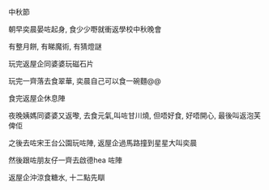 中秋節

朝早奕晨晏咗起身, 食少少嘢就衝返學校中秋晚會

有整月餅, 有睇魔術, 有猜燈謎

玩完返屋企同婆婆玩磁石片

玩完一齊落去食翠華, 奕晨自己可以食一碗麵@@

食完返屋企休息陣

夜晚姨媽同婆婆又返嚟, 去食元氣,叫咗甘川燒, 但唔好食, 好唔開心, 最後叫返泡芙俾佢

之後去咗宋王台公園玩咗陣, 返屋企過馬路撞到星星大叫奕晨

然後跟咗朋友仔一齊去啟德hea 咗陣

返屋企沖涼食糖水, 十二點先瞓
